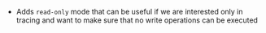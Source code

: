 - Adds `read-only` mode that can be useful if we are interested only in tracing and want to make sure that no write operations can be executed  
